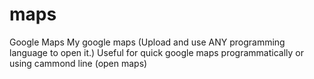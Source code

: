 # maps
Google Maps
My google maps (Upload and use ANY programming language to open it.) Useful for quick google maps programmatically or using cammond line (open maps)
